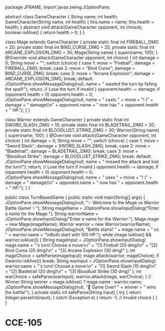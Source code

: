 package JFRAME;
import javax.swing.JOptionPane;

abstract class GameCharacter {
    String name;
    int health;
    GameCharacter(String name, int health) {
        this.name = name;
        this.health = health;
    }
    abstract void attack(GameCharacter opponent, int choice);
    boolean isAlive() {
        return health > 0;
    }
}

class Mage extends GameCharacter {
    private static final int FIREBALL_DMG = 20;
    private static final int BIND_CURSE_DMG = 25;
    private static final int ARCANE_EXPLOSION_DMG = 30;
    Mage(String name) {
        super(name, 100);
    }
    @Override
    void attack(GameCharacter opponent, int choice) {
        int damage = 0;
        String move = "";
        switch (choice) {
            case 1: move = "Fireball"; damage = FIREBALL_DMG; break;
            case 2: move = "Bind Curse"; damage = BIND_CURSE_DMG; break;
            case 3: move = "Arcane Explosion"; damage = ARCANE_EXPLOSION_DMG; break;
            default:
                JOptionPane.showMessageDialog(null, name + " wasted the turn by failing the spell!");
                return; // Lose the turn if invalid
        }
        opponent.health -= damage;
        if (opponent.health < 0) opponent.health = 0;
        JOptionPane.showMessageDialog(null,
            name + " casts " + move + "! (" + damage + " damage)\n" +
            opponent.name + " now has " + opponent.health + " HP.");
    }
}

class Warrior extends GameCharacter {
    private static final int SWORD_SLASH_DMG = 15;
    private static final int BLADETRAIL_DMG = 20;
    private static final int BLOODLUST_STRIKE_DMG = 30;
    Warrior(String name) {
        super(name, 100);
    }
    @Override
    void attack(GameCharacter opponent, int choice) {
        int damage = 0;
        String move = "";
        switch (choice) {
            case 1: move = "Sword Slash"; damage = SWORD_SLASH_DMG; break;
            case 2: move = "Bladetrail"; damage = BLADETRAIL_DMG; break;
            case 3: move = "Bloodlust Strike"; damage = BLOODLUST_STRIKE_DMG; break;
            default:
                JOptionPane.showMessageDialog(null, name + " missed the attack and lost the turn!");
                return; // Lose the turn if invalid
        }
        opponent.health -= damage;
        if (opponent.health < 0) opponent.health = 0;
        JOptionPane.showMessageDialog(null,
            name + " uses " + move + "! (" + damage + " damage)\n" +
            opponent.name + " now has " + opponent.health + " HP.");
    }
}

public class TurnBasedGame {
    public static void main(String[] args) {
        JOptionPane.showMessageDialog(null, "✨ Welcome to the Mage vs Warrior Battle Game! ✨");
        String mageName = JOptionPane.showInputDialog("Enter a name for the Mage:");
        String warriorName = JOptionPane.showInputDialog("Enter a name for the Warrior:");
        Mage mage = new Mage(mageName);
        Warrior warrior = new Warrior(warriorName);
        JOptionPane.showMessageDialog(null,
            "Battle starts! " + mage.name + " vs " + warrior.name + "\nBoth start with 100 HP.");
        while (mage.isAlive() && warrior.isAlive()) {
            String mageInput = JOptionPane.showInputDialog(
                mage.name + "'s turn! Choose a move:\n" +
                "[1] Fireball (20 dmg)\n" +
                "[2] Bind Curse (25 dmg)\n" +
                "[3] Arcane Explosion (30 dmg)"
            );
            int mageChoice = safeParse(mageInput);
            mage.attack(warrior, mageChoice);
            if (!warrior.isAlive()) break;
            String warInput = JOptionPane.showInputDialog(
                warrior.name + "'s turn! Choose a move:\n" +
                "[1] Sword Slash (15 dmg)\n" +
                "[2] Bladetrail (20 dmg)\n" +
                "[3] Bloodlust Strike (30 dmg)"
            );
            int warChoice = safeParse(warInput);
            warrior.attack(mage, warChoice);
        }
        // Winner
        String winner = mage.isAlive() ? mage.name : warrior.name;
        JOptionPane.showMessageDialog(null, "🎉 Game Over! " + winner + " wins the battle!");
    }
    private static int safeParse(String input) {
        try {
            return Integer.parseInt(input);
        } catch (Exception e) {
            return -1; // Invalid choice
        }
    }
}
# CCE-105

